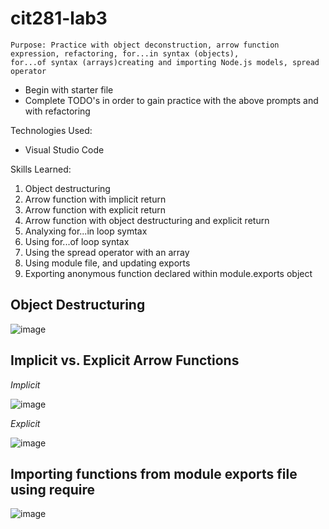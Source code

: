 # cit281-lab3
```
Purpose: Practice with object deconstruction, arrow function expression, refactoring, for...in syntax (objects), 
for...of syntax (arrays)creating and importing Node.js models, spread operator
```

- Begin with starter file
- Complete TODO's in order to gain practice with the above prompts and with refactoring

Technologies Used:
- Visual Studio Code

Skills Learned:
1. Object destructuring
2. Arrow function with implicit return
3. Arrow function with explicit return
4. Arrow function with object destructuring and explicit return
5. Analyxing for...in loop symtax
6. Using for...of loop syntax
7. Using the spread operator with an array
8. Using module file, and updating exports
9. Exporting anonymous function declared within module.exports object

## Object Destructuring
![image](https://user-images.githubusercontent.com/67397853/170887046-cd467b36-b04a-4c1a-a888-7c900ec16890.png)

## Implicit vs. Explicit Arrow Functions
_Implicit_

![image](https://user-images.githubusercontent.com/67397853/170887059-dc3917ee-a7dc-4d76-9741-9b36ef684f46.png)

_Explicit_

![image](https://user-images.githubusercontent.com/67397853/170887081-316b8be3-9f0c-4263-9bda-f4f6c6e979d7.png)

## Importing functions from module exports file using require
![image](https://user-images.githubusercontent.com/67397853/170887114-2066541f-4703-4d1d-884f-715d8bb535c5.png)
